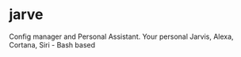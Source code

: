 # jarve
Config manager and Personal Assistant. Your personal Jarvis, Alexa, Cortana, Siri - Bash based
